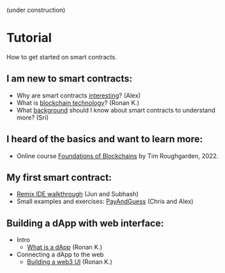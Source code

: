 (under construction)

# Tutorial

How to get started on smart contracts.

## I am new to smart contracts:

- Why are smart contracts [interesting](https://hackmd.io/@alexhkurz/BywKgFiMj)? (Alex)
- What is [blockchain technology](https://hackmd.io/@RonanK/rymn1kTfs)? (Ronan K.)
- What [background](https://hackmd.io/@sripkunda/background-for-smart-contracts) should I know about smart contracts to understand more? (Sri)
<!-- Why are NFTs so popular? (Ronan K.)-->

## I heard of the basics and want to learn more:

- Online course [Foundations of Blockchains](https://www.youtube.com/playlist?list=PLEGCF-WLh2RLOHv_xUGLqRts_9JxrckiA) by Tim Roughgarden, 2022.

## My first smart contract:

- [Remix IDE walkthrough](https://hackmd.io/@JunYoon/BkfaCW_Zj) (Jun and Subhash)
- Small examples and exercises: [PayAndGuess](PayAndGuess/README.md) (Chris and Alex)

<!--## I understand the basics about smart contracts and want to do a small project to learn more.
Jun and Subhash-->

## Building a dApp with web interface:

- Intro
  - [What is a dApp](https://hackmd.io/@RonanK/SJF47ICkj) (Ronan K.)
- Connecting a dApp to the web
  - [Building a web3 UI](https://hackmd.io/@RonanK/BJPWlCjzo) (Ronan K.)




